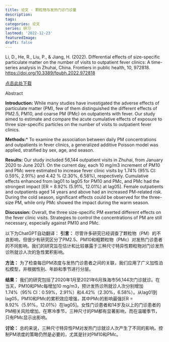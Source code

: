 ```yaml
---
title: 论文 - 颗粒物与发热门诊门诊量
description:
tags:
categories: 论文
series: 研习
lastmod: '2022-12-23'
featuredImage:
draft: false
---
```


<!--more-->

Li, D., He, R., Liu, P., & Jiang, H. (2022). Differential effects of size-specific particulate matter on the number of visits to outpatient fever clinics: A time-series analysis in Zhuhai, China. Frontiers in public health, 10, 972818. https://doi.org/10.3389/fpubh.2022.972818

[点击此处下载](https://www.frontiersin.org/articles/10.3389/fpubh.2022.972818/pdf)

Abstract

**Introduction:** While many studies have investigated the adverse effects of particulate matter (PM), few of them distinguished the different effects of PM2.5, PM10, and coarse PM (PMc) on outpatients with fever. Our study aimed to estimate and compare the acute cumulative effects of exposure to three size-specific particles on the number of visits to outpatient fever clinics.

**Methods:*** To examine the association between daily PM concentrations and outpatients in fever clinics, a generalized additive Poisson model was applied, stratified by sex, age, and season.

**Results:** Our study included 56,144 outpatient visits in Zhuhai, from January 2020 to June 2021. On the current day, each 10 mg/m3 increment of PM10 and PMc were estimated to increase fever clinic visits by 1.74% (95% CI: 0.59%, 2.91%) and 4.42 % (2.30%, 6.58%), respectively. Cumulative effects enhanced from lag01 to lag05 for PM10 and PMc, and PMc had the strongest impact [ER = 8.92% (5.91%, 12.01%) at lag05]. Female outpatients and outpatients aged 14 years and above had an increased PM-related risk. During the cold season, significant effects could be observed for the three-size PM, while only PMc showed the impact during the warm season.

**Discussion:** Overall, the three size-specific PM exerted different effects on the fever clinic visits. Strategies to control the concentrations of PM are still necessary, especially against PM10 and PMc.

以下为ChatGPT自动翻译：
**引言：** 尽管许多研究已经调查了颗粒物（PM）的不良影响，但很少有研究区分了PM2.5、PM10和粗颗粒物（PMc）对发热门诊患者的不同影响。我们的研究旨在估计和比较暴露于三种尺寸特异性颗粒物对门诊发热诊所就诊人次的急性累积影响。

**方法：** 为了检查每日PM浓度与发热门诊患者之间的关联，我们应用了广义加性泊松模型，并根据性别、年龄和季节进行分层。

**结果：** 我们的研究包括了2020年1月至2021年6月珠海市56,144次门诊就诊。在当天，PM10和PMc每增加10 mg/m3，预计发热诊所就诊人次分别增加1.74%（95% CI：0.59%，2.91%）和4.42%（2.30%，6.58%）。从lag01到lag05，PM10和PMc的累积效应增强，其中PMc的影响最强[ER = 8.92%（5.91%，12.01%）在lag05]。女性门诊患者和14岁及以上的门诊患者的PM相关风险增加。在寒冷季节，三种尺寸的PM都有显著影响，而在温暖季节，只有PMc显示出影响。

**讨论：** 总的来说，三种尺寸特异性PM对发热门诊就诊人次产生了不同的影响。控制PM浓度的策略仍然是必要的，尤其是针对PM10和PMc。
